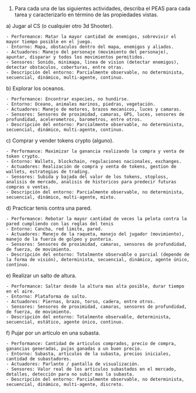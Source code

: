 1. Para cada una de las siguientes actividades, describa el PEAS para cada tarea y caracterizarlo
en término de las propiedades vistas.

a) Jugar al CS (o cualquier otro 3d Shooter).
    
    - Performance: Matar la mayor cantidad de enemigos, sobrevivir el mayor tiempo posible en el juego.
    - Entorno: Mapa, obstaculos dentro del mapa, enemigos y aliados.
    - Actuadores: Manejo del personaje (movimiento del personaje), apuntar, disparar y todos los movimientos permitidos.
    - Sensores: Sonido, minimapa, linea de vision (detectar enemigos), detectar obstaculos, coberturas, entre otras.
    - Descripción del entorno: Parcialmente observable, no determinista, secuencial, dinámico, multi-agente, continuo.

b) Explorar los oceanos.
    
    - Performance: Encontrar especies, no hundirse.
    - Entorno: Oceano, animales marinos, piedras, vegetación.
    - Actuadores: Manejo de motores, brazos mecanicos, luces y camaras.
    - Sensores: Sensores de proximidad, camaras, GPS, luces, sensores de profundidad, acelerometros, barometros, entre otros.
    - Descripción del entorno: Parcialmente observable, no determinista, secuencial, dinámico, multi-agente, continuo.

c) Comprar y vender tokens crypto (alguno).
    
    - Performance: Maximizar la ganancia realizando la compra y venta de token crypto.
    - Entorno: Wallets, blockchain, regulaciones nacionales, exchanges.
    - Actuadores: Realización de compra y venta de tokens, gestion de wallets, estrategias de trading.
    - Sensores: Subida y bajada del valor de los tokens, stoploss, analisis de mercado, analisis de historicos para predecir futuras compras o ventas. 
    - Descripción del entorno: Parcialmente observable, no determinista, secuencial, dinámico, multi-agente, mixto.

d) Practicar tenis contra una pared.
    
    - Performance: Rebotar la mayor cantidad de veces la pelota contra la pared cumpliendo con las reglas del tenis
    - Entorno: Cancha, red limite, pared.
    - Actuadores: Manejo de la raqueta, manejo del jugador (movimiento), manejo de la fuerza de golpeo y punteria.
    - Sensores: Sensores de proximidad, camaras, sensores de profundidad, de fuerza, de movimiento.
    - Descripción del entorno: Totalmente observable o parcial (depende de la forma de visión), determinista, secuencial, dinámico, agente único, continuo.

e) Realizar un salto de altura.

    - Performance: Saltar desde la altura mas alta posible, durar tiempo en el aire.
    - Entorno: Plataforma de salto.
    - Actuadores: Piernas, brazo, torso, cadera, entre otros.
    - Sensores: Sensores de proximidad, camaras, sensores de profundidad, de fuerza, de movimiento.
    - Descripción del entorno: Totalmente observable, determinista, secuencial, estático, agente único, continuo.

f) Pujar por un artículo en una subasta.

    - Performance: Cantidad de articulos comprados, precio de compra, ganancias generadas, pujas ganadas a un buen precio.
    - Entorno: Subasta, articulos de la subasta, precios iniciales, cantidad de subastadores.
    - Actuadores: Parlante / pantalla de visualización.
    - Sensores: Valor real de los articulos subastados en el mercado, detalles, detección para no subir mas la subasta.
    - Descripción del entorno: Parcialmente observable, no determinista, secuencial, dinámico, multi-agente, discreto.
